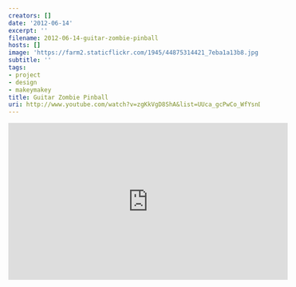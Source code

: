 ```yaml
---
creators: []
date: '2012-06-14'
excerpt: ''
filename: 2012-06-14-guitar-zombie-pinball
hosts: []
image: 'https://farm2.staticflickr.com/1945/44875314421_7eba1a13b8.jpg'
subtitle: ''
tags:
- project
- design
- makeymakey
title: Guitar Zombie Pinball
uri: http://www.youtube.com/watch?v=zgKkVgD8ShA&list=UUca_gcPwCo_WfYsnDlMBO6w&index=2
---
```


<iframe width="560" height="315" src="https://www.youtube.com/embed/zgKkVgD8ShA" frameborder="0" allow="autoplay; encrypted-media" allowfullscreen></iframe>

